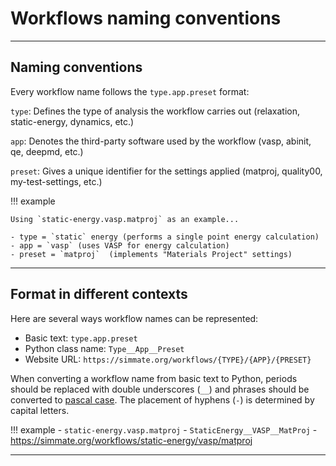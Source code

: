 # Workflows naming conventions

------------------------------------------------------------

## Naming conventions

Every workflow name follows the `type.app.preset` format:

`type`: Defines the type of analysis the workflow carries out (relaxation, static-energy, dynamics, etc.)

`app`: Denotes the third-party software used by the workflow (vasp, abinit, qe, deepmd, etc.)

`preset`: Gives a unique identifier for the settings applied (matproj, quality00, my-test-settings, etc.)

!!! example

    Using `static-energy.vasp.matproj` as an example...
    
    - type = `static` energy (performs a single point energy calculation)
    - app = `vasp` (uses VASP for energy calculation)
    - preset = `matproj`  (implements "Materials Project" settings)

------------------------------------------------------------

## Format in different contexts

Here are several ways workflow names can be represented:

- Basic text: `type.app.preset`
- Python class name: `Type__App__Preset`
- Website URL: `https://simmate.org/workflows/{TYPE}/{APP}/{PRESET}`

When converting a workflow name from basic text to Python, periods should be replaced with double underscores (`__`) and phrases should be converted to [pascal case](https://khalilstemmler.com/blogs/camel-case-snake-case-pascal-case/). The placement of hyphens (`-`) is determined by capital letters.

!!! example
    - `static-energy.vasp.matproj`
    - `StaticEnergy__VASP__MatProj`
    - https://simmate.org/workflows/static-energy/vasp/matproj

------------------------------------------------------------